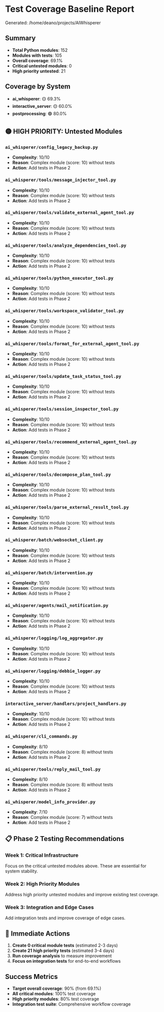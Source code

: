 # Test Coverage Baseline Report

Generated: /home/deano/projects/AIWhisperer

## Summary

- **Total Python modules**: 152
- **Modules with tests**: 105
- **Overall coverage**: 69.1%
- **Critical untested modules**: 0
- **High priority untested**: 21

## Coverage by System

- **ai_whisperer**: 🟡 69.3%
- **interactive_server**: 🟡 60.0%
- **postprocessing**: 🟢 80.0%

## 🟡 HIGH PRIORITY: Untested Modules

### `ai_whisperer/config_legacy_backup.py`
- **Complexity**: 10/10
- **Reason**: Complex module (score: 10) without tests
- **Action**: Add tests in Phase 2

### `ai_whisperer/tools/message_injector_tool.py`
- **Complexity**: 10/10
- **Reason**: Complex module (score: 10) without tests
- **Action**: Add tests in Phase 2

### `ai_whisperer/tools/validate_external_agent_tool.py`
- **Complexity**: 10/10
- **Reason**: Complex module (score: 10) without tests
- **Action**: Add tests in Phase 2

### `ai_whisperer/tools/analyze_dependencies_tool.py`
- **Complexity**: 10/10
- **Reason**: Complex module (score: 10) without tests
- **Action**: Add tests in Phase 2

### `ai_whisperer/tools/python_executor_tool.py`
- **Complexity**: 10/10
- **Reason**: Complex module (score: 10) without tests
- **Action**: Add tests in Phase 2

### `ai_whisperer/tools/workspace_validator_tool.py`
- **Complexity**: 10/10
- **Reason**: Complex module (score: 10) without tests
- **Action**: Add tests in Phase 2

### `ai_whisperer/tools/format_for_external_agent_tool.py`
- **Complexity**: 10/10
- **Reason**: Complex module (score: 10) without tests
- **Action**: Add tests in Phase 2

### `ai_whisperer/tools/update_task_status_tool.py`
- **Complexity**: 10/10
- **Reason**: Complex module (score: 10) without tests
- **Action**: Add tests in Phase 2

### `ai_whisperer/tools/session_inspector_tool.py`
- **Complexity**: 10/10
- **Reason**: Complex module (score: 10) without tests
- **Action**: Add tests in Phase 2

### `ai_whisperer/tools/recommend_external_agent_tool.py`
- **Complexity**: 10/10
- **Reason**: Complex module (score: 10) without tests
- **Action**: Add tests in Phase 2

### `ai_whisperer/tools/decompose_plan_tool.py`
- **Complexity**: 10/10
- **Reason**: Complex module (score: 10) without tests
- **Action**: Add tests in Phase 2

### `ai_whisperer/tools/parse_external_result_tool.py`
- **Complexity**: 10/10
- **Reason**: Complex module (score: 10) without tests
- **Action**: Add tests in Phase 2

### `ai_whisperer/batch/websocket_client.py`
- **Complexity**: 10/10
- **Reason**: Complex module (score: 10) without tests
- **Action**: Add tests in Phase 2

### `ai_whisperer/batch/intervention.py`
- **Complexity**: 10/10
- **Reason**: Complex module (score: 10) without tests
- **Action**: Add tests in Phase 2

### `ai_whisperer/agents/mail_notification.py`
- **Complexity**: 10/10
- **Reason**: Complex module (score: 10) without tests
- **Action**: Add tests in Phase 2

### `ai_whisperer/logging/log_aggregator.py`
- **Complexity**: 10/10
- **Reason**: Complex module (score: 10) without tests
- **Action**: Add tests in Phase 2

### `ai_whisperer/logging/debbie_logger.py`
- **Complexity**: 10/10
- **Reason**: Complex module (score: 10) without tests
- **Action**: Add tests in Phase 2

### `interactive_server/handlers/project_handlers.py`
- **Complexity**: 10/10
- **Reason**: Complex module (score: 10) without tests
- **Action**: Add tests in Phase 2

### `ai_whisperer/cli_commands.py`
- **Complexity**: 8/10
- **Reason**: Complex module (score: 8) without tests
- **Action**: Add tests in Phase 2

### `ai_whisperer/tools/reply_mail_tool.py`
- **Complexity**: 8/10
- **Reason**: Complex module (score: 8) without tests
- **Action**: Add tests in Phase 2

### `ai_whisperer/model_info_provider.py`
- **Complexity**: 7/10
- **Reason**: Complex module (score: 7) without tests
- **Action**: Add tests in Phase 2

## 📋 Phase 2 Testing Recommendations

### Week 1: Critical Infrastructure
Focus on the critical untested modules above. These are essential for system stability.

### Week 2: High Priority Modules
Address high priority untested modules and improve existing test coverage.

### Week 3: Integration and Edge Cases
Add integration tests and improve coverage of edge cases.

## 🎯 Immediate Actions

1. **Create 0 critical module tests** (estimated 2-3 days)
2. **Create 21 high priority tests** (estimated 3-4 days)
3. **Run coverage analysis** to measure improvement
4. **Focus on integration tests** for end-to-end workflows

## Success Metrics

- **Target overall coverage**: 90% (from 69.1%)
- **All critical modules**: 100% test coverage
- **High priority modules**: 80% test coverage
- **Integration test suite**: Comprehensive workflow coverage
